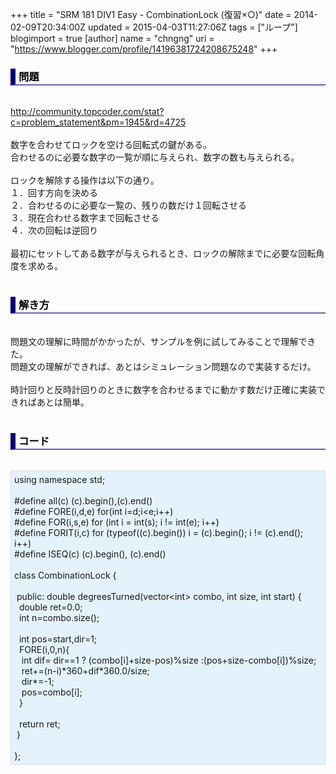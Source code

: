 +++
title = "SRM 181 DIV1 Easy - CombinationLock (復習×○)"
date = 2014-02-09T20:34:00Z
updated = 2015-04-03T11:27:06Z
tags = ["ループ"]
blogimport = true 
[author]
	name = "chngng"
	uri = "https://www.blogger.com/profile/14196381724208675248"
+++

<div dir="ltr" style="text-align: left;" trbidi="on"><h3 style="border-bottom: 2px solid slateblue; border-left: 8px solid navy; color: black; padding: 0px 0px 1px 5px;">問題 </h3><br /><a href="http://community.topcoder.com/stat?c=problem_statement&amp;pm=1945&amp;rd=4725" target="_blank">http://community.topcoder.com/stat?c=problem_statement&amp;pm=1945&amp;rd=4725</a><br /><br />数字を合わせてロックを空ける回転式の鍵がある。<br />合わせるのに必要な数字の一覧が順に与えられ、数字の数も与えられる。<br /><br />ロックを解除する操作は以下の通り。<br />１．回す方向を決める<br />２．合わせるのに必要な一覧の、残りの数だけ１回転させる<br />３．現在合わせる数字まで回転させる<br />４．次の回転は逆回り<br /><br />最初にセットしてある数字が与えられるとき、ロックの解除までに必要な回転角度を求める。<br /><br /><h3 style="border-bottom: 2px solid slateblue; border-left: 8px solid navy; color: black; padding: 0px 0px 1px 5px;">解き方 </h3><br />問題文の理解に時間がかかったが、サンプルを例に試してみることで理解できた。<br />問題文の理解ができれば、あとはシミュレーション問題なので実装するだけ。<br /><br />時計回りと反時計回りのときに数字を合わせるまでに動かす数だけ正確に実装できればあとは簡単。<br /><br /><h3 style="border-bottom: 2px solid slateblue; border-left: 8px solid navy; color: black; padding: 0px 0px 1px 5px;">コード </h3><br /><div style="background-color: #e3f2fb; border: 1px dotted #CCCCCC; padding: 5px;">using namespace std;<br /><br />#define all(c) (c).begin(),(c).end()<br />#define FORE(i,d,e) for(int i=d;i&lt;e;i++)<br />#define FOR(i,s,e) for (int i = int(s); i != int(e); i++)<br />#define FORIT(i,c) for (typeof((c).begin()) i = (c).begin(); i != (c).end(); i++)<br />#define ISEQ(c) (c).begin(), (c).end()<br /><br />class CombinationLock {<br /><br /><span class="Apple-tab-span" style="white-space: pre;"> </span>public: double degreesTurned(vector&lt;int&gt; combo, int size, int start) {<br /><span class="Apple-tab-span" style="white-space: pre;">  </span>double ret=0.0;<br /><span class="Apple-tab-span" style="white-space: pre;">  </span>int n=combo.size();<br /><br /><span class="Apple-tab-span" style="white-space: pre;">  </span>int pos=start,dir=1;<br /><span class="Apple-tab-span" style="white-space: pre;">  </span>FORE(i,0,n){<br /><span class="Apple-tab-span" style="white-space: pre;">   </span>int dif= dir==1 ? (combo[i]+size-pos)%size :(pos+size-combo[i])%size;<br /><span class="Apple-tab-span" style="white-space: pre;">   </span>ret+=(n-i)*360+dif*360.0/size;<br /><span class="Apple-tab-span" style="white-space: pre;">   </span>dir*=-1;<br /><span class="Apple-tab-span" style="white-space: pre;">   </span>pos=combo[i];<br /><span class="Apple-tab-span" style="white-space: pre;">  </span>}<br /><br /><span class="Apple-tab-span" style="white-space: pre;">  </span>return ret;<br /><span class="Apple-tab-span" style="white-space: pre;"> </span>}<br /><br />};</div></div>
